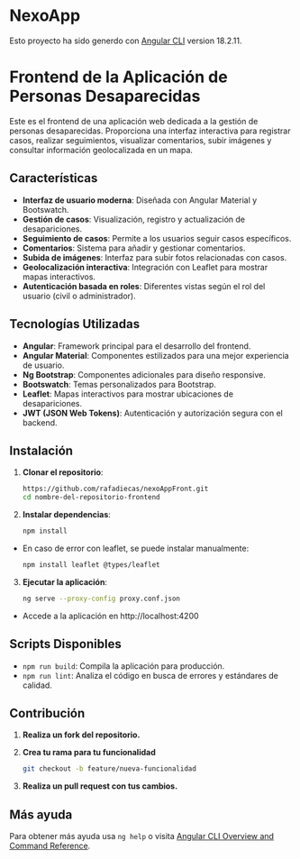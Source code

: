 # NexoApp

Esto proyecto ha sido generdo con [Angular CLI](https://github.com/angular/angular-cli) version 18.2.11.

# Frontend de la Aplicación de Personas Desaparecidas

Este es el frontend de una aplicación web dedicada a la gestión de personas desaparecidas. Proporciona una interfaz interactiva para registrar casos, realizar seguimientos, visualizar comentarios, subir imágenes y consultar información geolocalizada en un mapa.

## Características

- **Interfaz de usuario moderna**: Diseñada con Angular Material y Bootswatch.
- **Gestión de casos**: Visualización, registro y actualización de desapariciones.
- **Seguimiento de casos**: Permite a los usuarios seguir casos específicos.
- **Comentarios**: Sistema para añadir y gestionar comentarios.
- **Subida de imágenes**: Interfaz para subir fotos relacionadas con casos.
- **Geolocalización interactiva**: Integración con Leaflet para mostrar mapas interactivos.
- **Autenticación basada en roles**: Diferentes vistas según el rol del usuario (civil o administrador).

## Tecnologías Utilizadas

- **Angular**: Framework principal para el desarrollo del frontend.
- **Angular Material**: Componentes estilizados para una mejor experiencia de usuario.
- **Ng Bootstrap**: Componentes adicionales para diseño responsive.
- **Bootswatch**: Temas personalizados para Bootstrap.
- **Leaflet**: Mapas interactivos para mostrar ubicaciones de desapariciones.
- **JWT (JSON Web Tokens)**: Autenticación y autorización segura con el backend.

## Instalación

1. **Clonar el repositorio**:
   ```bash
   https://github.com/rafadiecas/nexoAppFront.git
   cd nombre-del-repositorio-frontend

2. **Instalar dependencias**:
   
   ```bash
   npm install
   
  - En caso de error con leaflet, se puede instalar manualmente:
   
    ```bash
    npm install leaflet @types/leaflet

3. **Ejecutar la aplicación**:
   ```bash
   ng serve --proxy-config proxy.conf.json
   
  - Accede a la aplicación en http://localhost:4200

## Scripts Disponibles

  - `npm run build`: Compila la aplicación para producción.
  - `npm run lint`: Analiza el código en busca de errores y estándares de calidad.

## Contribución

1. **Realiza un fork del repositorio.**

2. **Crea tu rama para tu funcionalidad**
   
   ```bash
   git checkout -b feature/nueva-funcionalidad
   
4. **Realiza un pull request con tus cambios.**
 

## Más ayuda

Para obtener más ayuda usa `ng help` o visita [Angular CLI Overview and Command Reference](https://angular.dev/tools/cli).
